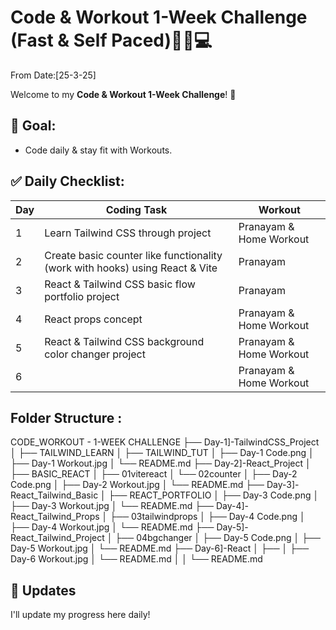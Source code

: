 # Code & Workout 1-Week Challenge (Fast & Self Paced)🏋️‍♂️💻 
From Date:[25-3-25]

Welcome to my **Code & Workout 1-Week Challenge**! 🚀 

## 📌 Goal:
- Code daily & stay fit with Workouts.

## ✅ Daily Checklist: 
| Day | Coding Task | Workout |
|---|---|---|
| 1 | Learn Tailwind CSS through project | Pranayam & Home Workout |
| 2 | Create basic counter like functionality (work with hooks) using React & Vite  | Pranayam |
| 3 | React & Tailwind CSS basic flow portfolio project | Pranayam |
| 4 | React props concept | Pranayam & Home Workout |
| 5 | React & Tailwind CSS background color changer project | Pranayam & Home Workout |
| 6 |  | Pranayam & Home Workout |


## Folder Structure :

CODE_WORKOUT - 1-WEEK CHALLENGE
├── Day-1]-TailwindCSS_Project
│	├── TAILWIND_LEARN
│   ├── TAILWIND_TUT
│	├── Day-1 Code.png
│   ├── Day-1 Workout.jpg
│	└── README.md
├── Day-2]-React_Project
│    ├── BASIC_REACT
│		├── 01vitereact
│		└── 02counter
│	├── Day-2 Code.png
│   ├── Day-2 Workout.jpg
│	└── README.md
├── Day-3]-React_Tailwind_Basic
│   ├── REACT_PORTFOLIO
│	├── Day-3 Code.png
│   ├── Day-3 Workout.jpg
│	└── README.md
├── Day-4]-React_Tailwind_Props
│   ├── 03tailwindprops
│	├── Day-4 Code.png
│   ├── Day-4 Workout.jpg
│	└── README.md
├── Day-5]-React_Tailwind_Project
│   ├── 04bgchanger
│	├── Day-5 Code.png
│   ├── Day-5 Workout.jpg
│	└── README.md
├── Day-6]-React
│	├── 
│   ├── Day-6 Workout.jpg
│	└── README.md
│
│
└── README.md

## 📢 Updates
I'll update my progress here daily!

